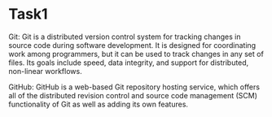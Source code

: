 # Task1 
Git: Git is a distributed version control system for tracking changes in source code during software development. 
It is designed for coordinating work among programmers, but it can be used to track changes in any set of files.
Its goals include speed, data integrity, and support for distributed, non-linear workflows.

GitHub: GitHub is a web-based Git repository hosting service, which offers all of the distributed revision control 
and source code management (SCM) functionality of Git as well as adding its own features.
